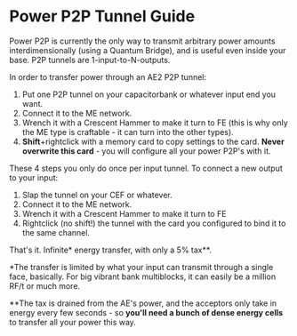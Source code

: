 # Power P2P Tunnel Guide
Power P2P is currently the only way to transmit arbitrary power amounts interdimensionally (using a Quantum Bridge), and is useful even inside your base. P2P tunnels are 1-input-to-N-outputs.

In order to transfer power through an AE2 P2P tunnel:
1. Put one P2P tunnel on your capacitorbank or whatever input end you want.
2. Connect it to the ME network.
3. Wrench it with a Crescent Hammer to make it turn to FE (this is why only the ME type is craftable - it can turn into the other types).
4. **Shift**+rightclick with a memory card to copy settings to the card. **Never overwrite this card** - you will configure all your power P2P's with it.

These 4 steps you only do once per input tunnel. To connect a new output to your input:
1. Slap the tunnel on your CEF or whatever.
2. Connect it to the ME network.
3. Wrench it with a Crescent Hammer to make it turn to FE 
5. Rightclick (no shift!) the tunnel with the card you configured to bind it to the same channel.

That's it. Infinite* energy transfer, with only a 5% tax**.

\*The transfer is limited by what your input can transmit through a single face, basically. For big vibrant bank multiblocks, it can easily be a million RF/t or much more.

\**The tax is drained from the AE's power, and the acceptors only take in energy every few seconds - so **you'll need a bunch of dense energy cells** to transfer all your power this way.

